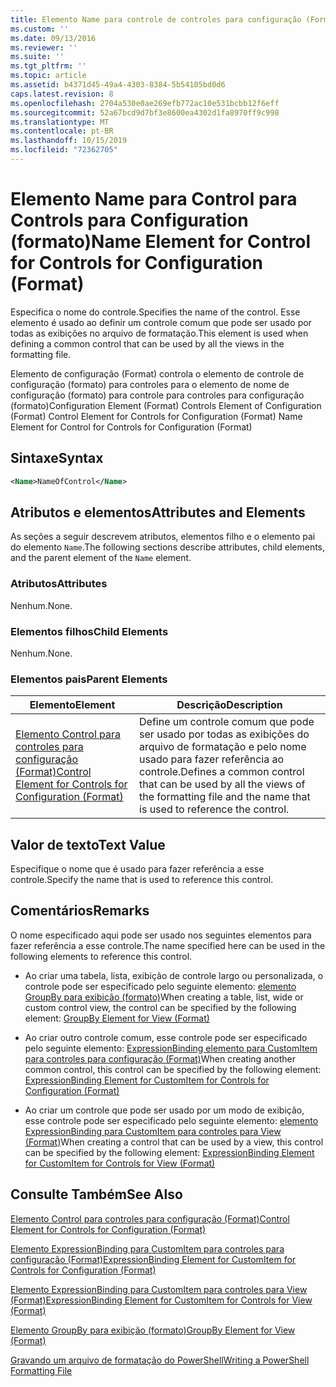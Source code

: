 ```yaml
---
title: Elemento Name para controle de controles para configuração (Format) | Microsoft Docs
ms.custom: ''
ms.date: 09/13/2016
ms.reviewer: ''
ms.suite: ''
ms.tgt_pltfrm: ''
ms.topic: article
ms.assetid: b4371d45-49a4-4303-8384-5b54105bd0d6
caps.latest.revision: 8
ms.openlocfilehash: 2704a530e0ae269efb772ac10e531bcbb12f6eff
ms.sourcegitcommit: 52a67bcd9d7bf3e8600ea4302d1fa8970ff9c998
ms.translationtype: MT
ms.contentlocale: pt-BR
ms.lasthandoff: 10/15/2019
ms.locfileid: "72362705"
---
```

# <a name="name-element-for-control-for-controls-for-configuration-format"></a><span data-ttu-id="694ca-102">Elemento Name para Control para Controls para Configuration (formato)</span><span class="sxs-lookup"><span data-stu-id="694ca-102">Name Element for Control for Controls for Configuration (Format)</span></span>

<span data-ttu-id="694ca-103">Especifica o nome do controle.</span><span class="sxs-lookup"><span data-stu-id="694ca-103">Specifies the name of the control.</span></span> <span data-ttu-id="694ca-104">Esse elemento é usado ao definir um controle comum que pode ser usado por todas as exibições no arquivo de formatação.</span><span class="sxs-lookup"><span data-stu-id="694ca-104">This element is used when defining a common control that can be used by all the views in the formatting file.</span></span>

<span data-ttu-id="694ca-105">Elemento de configuração (Format) controla o elemento de controle de configuração (formato) para controles para o elemento de nome de configuração (formato) para controle para controles para configuração (formato)</span><span class="sxs-lookup"><span data-stu-id="694ca-105">Configuration Element (Format) Controls Element of Configuration (Format) Control Element for Controls for Configuration (Format) Name Element for Control for Controls for Configuration (Format)</span></span>

## <a name="syntax"></a><span data-ttu-id="694ca-106">Sintaxe</span><span class="sxs-lookup"><span data-stu-id="694ca-106">Syntax</span></span>

```xml
<Name>NameOfControl</Name>

```

## <a name="attributes-and-elements"></a><span data-ttu-id="694ca-107">Atributos e elementos</span><span class="sxs-lookup"><span data-stu-id="694ca-107">Attributes and Elements</span></span>

<span data-ttu-id="694ca-108">As seções a seguir descrevem atributos, elementos filho e o elemento pai do elemento `Name`.</span><span class="sxs-lookup"><span data-stu-id="694ca-108">The following sections describe attributes, child elements, and the parent element of the `Name` element.</span></span>

### <a name="attributes"></a><span data-ttu-id="694ca-109">Atributos</span><span class="sxs-lookup"><span data-stu-id="694ca-109">Attributes</span></span>

<span data-ttu-id="694ca-110">Nenhum.</span><span class="sxs-lookup"><span data-stu-id="694ca-110">None.</span></span>

### <a name="child-elements"></a><span data-ttu-id="694ca-111">Elementos filhos</span><span class="sxs-lookup"><span data-stu-id="694ca-111">Child Elements</span></span>

<span data-ttu-id="694ca-112">Nenhum.</span><span class="sxs-lookup"><span data-stu-id="694ca-112">None.</span></span>

### <a name="parent-elements"></a><span data-ttu-id="694ca-113">Elementos pais</span><span class="sxs-lookup"><span data-stu-id="694ca-113">Parent Elements</span></span>

|<span data-ttu-id="694ca-114">Elemento</span><span class="sxs-lookup"><span data-stu-id="694ca-114">Element</span></span>|<span data-ttu-id="694ca-115">Descrição</span><span class="sxs-lookup"><span data-stu-id="694ca-115">Description</span></span>|
|-------------|-----------------|
|[<span data-ttu-id="694ca-116">Elemento Control para controles para configuração (Format)</span><span class="sxs-lookup"><span data-stu-id="694ca-116">Control Element for Controls for Configuration (Format)</span></span>](./control-element-for-controls-for-configuration-format.md)|<span data-ttu-id="694ca-117">Define um controle comum que pode ser usado por todas as exibições do arquivo de formatação e pelo nome usado para fazer referência ao controle.</span><span class="sxs-lookup"><span data-stu-id="694ca-117">Defines a common control that can be used by all the views of the formatting file and the name that is used to reference the control.</span></span>|

## <a name="text-value"></a><span data-ttu-id="694ca-118">Valor de texto</span><span class="sxs-lookup"><span data-stu-id="694ca-118">Text Value</span></span>

<span data-ttu-id="694ca-119">Especifique o nome que é usado para fazer referência a esse controle.</span><span class="sxs-lookup"><span data-stu-id="694ca-119">Specify the name that is used to reference this control.</span></span>

## <a name="remarks"></a><span data-ttu-id="694ca-120">Comentários</span><span class="sxs-lookup"><span data-stu-id="694ca-120">Remarks</span></span>

<span data-ttu-id="694ca-121">O nome especificado aqui pode ser usado nos seguintes elementos para fazer referência a esse controle.</span><span class="sxs-lookup"><span data-stu-id="694ca-121">The name specified here can be used in the following elements to reference this control.</span></span>

- <span data-ttu-id="694ca-122">Ao criar uma tabela, lista, exibição de controle largo ou personalizada, o controle pode ser especificado pelo seguinte elemento: [elemento GroupBy para exibição (formato)](./groupby-element-for-view-format.md)</span><span class="sxs-lookup"><span data-stu-id="694ca-122">When creating a table, list, wide or custom control view, the control can be specified by the following element: [GroupBy Element for View (Format)](./groupby-element-for-view-format.md)</span></span>

- <span data-ttu-id="694ca-123">Ao criar outro controle comum, esse controle pode ser especificado pelo seguinte elemento: [ExpressionBinding elemento para CustomItem para controles para configuração (Format)](./expressionbinding-element-for-customitem-for-controls-for-configuration-format.md)</span><span class="sxs-lookup"><span data-stu-id="694ca-123">When creating another common control, this control can be specified by the following element: [ExpressionBinding Element for CustomItem for Controls for Configuration (Format)](./expressionbinding-element-for-customitem-for-controls-for-configuration-format.md)</span></span>

- <span data-ttu-id="694ca-124">Ao criar um controle que pode ser usado por um modo de exibição, esse controle pode ser especificado pelo seguinte elemento: [elemento ExpressionBinding para CustomItem para controles para View (Format)](./expressionbinding-element-for-customitem-for-controls-for-view-format.md)</span><span class="sxs-lookup"><span data-stu-id="694ca-124">When creating a control that can be used by a view, this control can be specified by the following element: [ExpressionBinding Element for CustomItem for Controls for View (Format)](./expressionbinding-element-for-customitem-for-controls-for-view-format.md)</span></span>

## <a name="see-also"></a><span data-ttu-id="694ca-125">Consulte Também</span><span class="sxs-lookup"><span data-stu-id="694ca-125">See Also</span></span>

[<span data-ttu-id="694ca-126">Elemento Control para controles para configuração (Format)</span><span class="sxs-lookup"><span data-stu-id="694ca-126">Control Element for Controls for Configuration (Format)</span></span>](./control-element-for-controls-for-configuration-format.md)

[<span data-ttu-id="694ca-127">Elemento ExpressionBinding para CustomItem para controles para configuração (Format)</span><span class="sxs-lookup"><span data-stu-id="694ca-127">ExpressionBinding Element for CustomItem for Controls for Configuration (Format)</span></span>](./expressionbinding-element-for-customitem-for-controls-for-configuration-format.md)

[<span data-ttu-id="694ca-128">Elemento ExpressionBinding para CustomItem para controles para View (Format)</span><span class="sxs-lookup"><span data-stu-id="694ca-128">ExpressionBinding Element for CustomItem for Controls for View (Format)</span></span>](./expressionbinding-element-for-customitem-for-controls-for-view-format.md)

[<span data-ttu-id="694ca-129">Elemento GroupBy para exibição (formato)</span><span class="sxs-lookup"><span data-stu-id="694ca-129">GroupBy Element for View (Format)</span></span>](./groupby-element-for-view-format.md)

[<span data-ttu-id="694ca-130">Gravando um arquivo de formatação do PowerShell</span><span class="sxs-lookup"><span data-stu-id="694ca-130">Writing a PowerShell Formatting File</span></span>](./writing-a-powershell-formatting-file.md)
